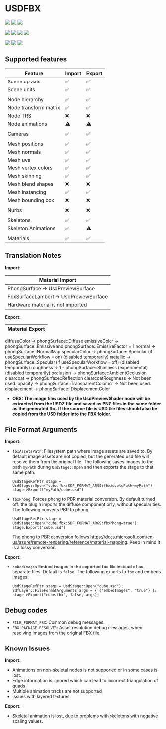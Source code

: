 # USDFBX

[![](https://img.shields.io/endpoint?url=https://gist.githubusercontent.com/kwblackstone/28b0c56a37b0d5fa6edc009068abc7ba/raw/windows-2022-2405-FBX.json)](https://github.com/kwblackstone/USD-Fileformat-plugins/actions/workflows/ci.yml) [![](https://img.shields.io/endpoint?url=https://gist.githubusercontent.com/kwblackstone/28b0c56a37b0d5fa6edc009068abc7ba/raw/windows-2022-2311-FBX.json)](https://github.com/kwblackstone/USD-Fileformat-plugins/actions/workflows/ci.yml) [![](https://img.shields.io/endpoint?url=https://gist.githubusercontent.com/kwblackstone/28b0c56a37b0d5fa6edc009068abc7ba/raw/windows-2022-2308-FBX.json)](https://github.com/kwblackstone/USD-Fileformat-plugins/actions/workflows/ci.yml)

[![](https://img.shields.io/endpoint?url=https://gist.githubusercontent.com/kwblackstone/28b0c56a37b0d5fa6edc009068abc7ba/raw/macOS-14-2405-FBX.json)](https://github.com/kwblackstone/USD-Fileformat-plugins/actions/workflows/ci.yml) [![](https://img.shields.io/endpoint?url=https://gist.githubusercontent.com/kwblackstone/28b0c56a37b0d5fa6edc009068abc7ba/raw/macOS-13-2405-FBX.json)](https://github.com/kwblackstone/USD-Fileformat-plugins/actions/workflows/ci.yml) [![](https://img.shields.io/endpoint?url=https://gist.githubusercontent.com/kwblackstone/28b0c56a37b0d5fa6edc009068abc7ba/raw/macOS-13-2311-FBX.json)](https://github.com/kwblackstone/USD-Fileformat-plugins/actions/workflows/ci.yml) [![](https://img.shields.io/endpoint?url=https://gist.githubusercontent.com/kwblackstone/28b0c56a37b0d5fa6edc009068abc7ba/raw/macOS-13-2308-FBX.json)](https://github.com/kwblackstone/USD-Fileformat-plugins/actions/workflows/ci.yml)

[![](https://img.shields.io/endpoint?url=https://gist.githubusercontent.com/kwblackstone/28b0c56a37b0d5fa6edc009068abc7ba/raw/ubuntu-22.04-2405-FBX.json)](https://github.com/kwblackstone/USD-Fileformat-plugins/actions/workflows/ci.yml) [![](https://img.shields.io/endpoint?url=https://gist.githubusercontent.com/kwblackstone/28b0c56a37b0d5fa6edc009068abc7ba/raw/ubuntu-22.04-2311-FBX.json)](https://github.com/kwblackstone/USD-Fileformat-plugins/actions/workflows/ci.yml) [![](https://img.shields.io/endpoint?url=https://gist.githubusercontent.com/kwblackstone/28b0c56a37b0d5fa6edc009068abc7ba/raw/ubuntu-22.04-2308-FBX.json)](https://github.com/kwblackstone/USD-Fileformat-plugins/actions/workflows/ci.yml)

## Supported features

|Feature|Import|Export|
|--|--|--|
|Scene up axis            |✅|✅|
|Scene units              |✅|✅|
||||
|Node hierarchy           |✅|✅|
|Node transform matrix    |✅|✅|
|Node TRS                 |❌|❌|
|Node animations          |⚠️|⚠️|
||||
|Cameras                  |✅|✅|
||||
|Mesh positions           |✅|✅|
|Mesh normals             |✅|✅|
|Mesh uvs                 |✅|✅|
|Mesh vertex colors       |✅|✅|
|Mesh skinning            |✅|✅|
|Mesh blend shapes        |❌|❌|
|Mesh instancing          |✅|✅|
|Mesh bounding box        |❌|❌|
||||
|Nurbs                    |❌|❌|
||||
|Skeletons                |✅|✅|
|Skeleton Animations      |✅|⚠️|
||||
|Materials                |✅|✅|




## Translation Notes

**Import:**


|Material Import|
|--|
|PhongSurface → UsdPreviewSurface|
|FbxSurfaceLambert → UsdPreviewSurface|
|Hardware material is not imported|


**Export:**


|Material Export|
|--|
diffuseColor → phongSurface::Diffuse
emissiveColor →  phongSurface::Emissive and  phongSurface::EmissiveFactor = 1
normal → phongSurface::NormalMap
specularColor → phongSurface::Specular (if useSpecularWorkflow = on) (disabled temporarily)
metallic →  phongSurface::Specular (if useSpecularWorkflow = off) (disabled temporarily)
roughness →  1 - phongSurface::Shininess (experimental) (disabled temporarily)
occlusion →  phongSurface::AmbientOcclusion
clearcoat → phongSurface::Reflection
clearcoatRoughness → Not been used.
opacity → phongSurface::TransparentColor
ior → Not been used.
displacement → phongSurface::DisplacementColor

- **OBS: The image files used by the UsdPreviewShader node will be extracted from the USDZ file and saved as PNG files in the same folder as the generated fbx. If the source file is USD the files should also be copied from the USD folder into the FBX folder.**

## File Format Arguments
**Import:**

* `fbxAssetsPath`: Filesystem path where image assets are saved to.
    By default image assets are not copied, but the generated usd file will resolve them from the original file.
    The following saves images to the path `myPath` during `UsdStage::Open` and then exports the stage to that same path.
    ```
    UsdStageRefPtr stage = UsdStage::Open("cube.fbx:SDF_FORMAT_ARGS:fbxAssetsPath=myPath")
    stage->Export("myPath/cube.usd")
    ```

* `fbxPhong`: Forces phong to PBR material conversion.
    By default turned off: the plugin imports the diffuse component only, without specularities.
    The following converts PBR to phong.
    ```
    UsdStageRefPtr stage = UsdStage::Open("cube.fbx:SDF_FORMAT_ARGS:fbxPhong=true")
    stage.Export("cube.usd")
    ```
    The phong to PBR conversion follows https://docs.microsoft.com/en-us/azure/remote-rendering/reference/material-mapping. Keep in mind it is a lossy conversion.

**Export:**

* `embedImages` Embed images in the exported fbx file instead of as separate files. Default is `false`.
    The following exports to `fbx` and embeds images:
    ```
    UsdStageRefPtr stage = UsdStage::Open("cube.usd");
    SdfLayer::FileFormatArguments args = { {"embedImages", "true"} };
    stage->Export("cube.fbx", false, args);
    ```

## Debug codes
* `FILE_FORMAT_FBX`: Common debug messages.
* `FBX_PACKAGE_RESOLVER`: Asset resolution debug messages, when resolving images from the original
  FBX file.



## Known Issues

**Import:**
* Animations on non-skeletal nodes is not supported or in some cases is lost.
* Edge information is ignored which can lead to incorrect triangulation of quads
* Multiple animation tracks are not supported
* Issues with layered textures

**Export:**
* Skeletal animation is lost, due to problems with skeletons with negative scaling values.
